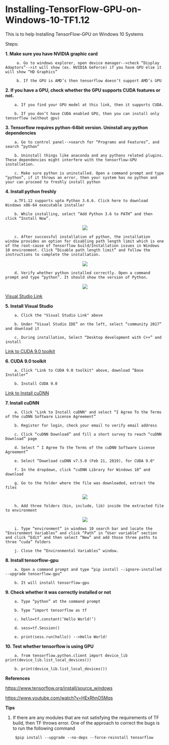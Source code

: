 # Installing-TensorFlow-GPU-on-Windows-10-TF1.12
This is to help Installing TensorFlow-GPU on Windows 10 Systems

Steps:

**1. Make sure you have NVIDIA graphic card**
		 
		 a. Go to windows explorer, open device manager-->check “Display Adaptors”-->it will show (ex. NVIDIA GeForce) if you have GPU else it will show “HD Graphics”
		 
		 b. If the GPU is AMD’s then tensorflow doesn’t support AMD’s GPU
		 
**2. If you have a GPU, check whether the GPU supports CUDA features or not.**

		a. If you find your GPU model at this link, then it supports CUDA.
		
		b. If you don’t have CUDA enabled GPU, then you can install only tensorflow (without gpu)
		
**3. Tensorflow requires python-64bit version. Uninstall any python dependencies**

		a. Go to control panel-->search for “Programs and Features”, and search “python”
		
		b. Uninstall things like anaconda and any pythons related plugins. These dependencies might interfere with the tensorflow-GPU installation.
		
		c. Make sure python is uninstalled. Open a command prompt and type “python”, if it throws an error, then your system has no python and your can proceed to freshly install python
		
**4. Install python freshly**

		a.TF1.12 supports upto Python 3.6.6. Click here to download Windows x86-64 executable installer
		
		b. While installing, select “Add Python 3.6 to PATH” and then click “Install Now”. 
		
<p align="center">
  <img src="https://github.com/jvishnuvardhan/Installing-TensorFlow-GPU-on-Windows-10-TF1.12/blob/master/Installing%20TF_Windows10.png">
</p>
	
		c. After successful installation of python, the installation window provides an option for disabling path length limit which is one of the root-cause of Tensorflow build/Installation issues in Windows 10 environment. Click “Disable path length limit” and follow the instructions to complete the installation.

<p align="center">
  <img src="https://github.com/jvishnuvardhan/Installing-TensorFlow-GPU-on-Windows-10-TF1.12/blob/master/Setup_Successful.png">
</p>
		
		d. Verify whether python installed correctly. Open a command prompt and type “python”. It should show the version of Python.
		
<p align="center">
  <img src="https://github.com/jvishnuvardhan/Installing-TensorFlow-GPU-on-Windows-10-TF1.12/blob/master/Test_TF_import.png">
</p>

[Visual Studio Link](https://developer.nvidia.com/cuda-90-download-archive?target_os=Windows&target_arch=x86_64&target_version=10&target_type=exelocal)

**5. Install Visual Studio**

		a. Click the "Visual Studio Link" above
		
		b. Under “Visual Studio IDE” on the left, select “community 2017” and download it
		
		c. During installation, Select “Desktop development with C++” and install


[Link to CUDA 9.0 toolkit](https://developer.nvidia.com/cuda-90-download-archive?target_os=Windows&target_arch=x86_64&target_version=10&target_type=exelocal)

**6. CUDA 9.0 toolkit**

		a. Click "Link to CUDA 9.0 toolkit" above, download “Base Installer”
		
		b. Install CUDA 9.0

[Link to Install cuDNN](https://developer.nvidia.com/cudnn)

**7. Install cuDNN**

		a. Click "Link to Install cuDNN" and select “I Agree To the Terms of the cuDNN Software License Agreement”
		
		b. Register for login, check your email to verify email address
		
		c. Click “cuDNN Download” and fill a short survey to reach “cuDNN Download” page
		
		d. Select “ I Agree To the Terms of the cuDNN Software License Agreement”
		
		e. Select “Download cuDNN v7.5.0 (Feb 21, 2019), for CUDA 9.0"
		
		f. In the dropdown, click “cuDNN Library for Windows 10” and download
		
		g. Go to the folder where the file was downloaded, extract the files

<p align="center">
  <img src="https://github.com/jvishnuvardhan/Installing-TensorFlow-GPU-on-Windows-10-TF1.12/blob/master/CUDA_Folder_details.png">
</p>
		
		h. Add three folders (bin, include, lib) inside the extracted file to environment

<p align="center">
  <img src="https://github.com/jvishnuvardhan/Installing-TensorFlow-GPU-on-Windows-10-TF1.12/blob/master/CUDA_path_2_env_variables.png">
</p>
		
		i. Type “environment” in windows 10 search bar and locate the “Environment Variables” and click “Path” in “User variable” section and click “Edit” and then select “New” and add those three paths to three “cuda” folders
		
		j. Close the “Environmental Variables” window.
		

**8. Install tensorflow-gpu**

		a. Open a command prompt and type “pip install --ignore-installed --upgrade tensorflow-gpu”
		
		b. It will install tensorflow-gpu
		

**9. Check whether it was correctly installed or not**

		a. Type “python” at the command prompt
		
		b. Type “import tensorflow as tf
		
		c. hello=tf.constant(‘Hello World!’)
		
		d. sess=tf.Session()
		
		e. print(sess.run(hello)) -->Hello World!
		
		
**10. Test whether tensorflow is using GPU**

		a. from tensorflow.python.client import device_lib print(device_lib.list_local_devices())
		
		b. print(device_lib.list_local_devices())

**References**

https://www.tensorflow.org/install/source_windows

https://www.youtube.com/watch?v=HExRhnO5Mqs

**Tips**
1. If there are any modules that are not satisfying the requirements of TF build, then TF throws error. One of the approach to correct the bugs is to run the following command

		$pip install --upgrade --no-deps --force-reinstall tensorflow
